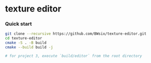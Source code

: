 # texture editor

### Quick start

```bash
git clone --recursive https://github.com/BWsix/texture-editor.git
cd texture-editor
cmake -S . -B build
cmake --build build -j

# for project 3, execute `build/editor` from the root directory
```

